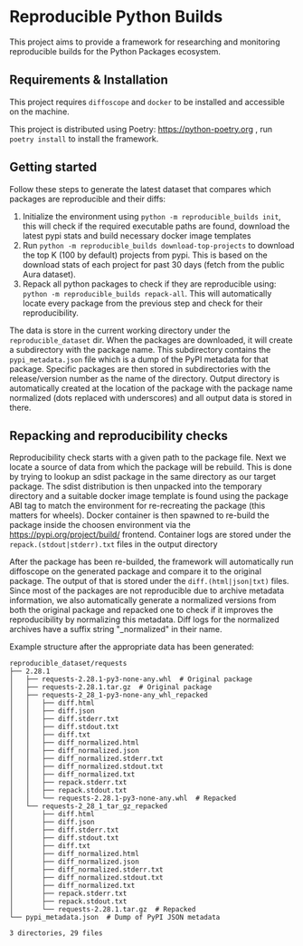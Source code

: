 Reproducible Python Builds
==========================

This project aims to provide a framework for researching and monitoring reproducible builds for the Python Packages ecosystem.


Requirements & Installation
---------------------------

This project requires `diffoscope` and `docker` to be installed and accessible on the machine.

This project is distributed using Poetry: https://python-poetry.org , run `poetry install` to install the framework. 


Getting started
---------------

Follow these steps to generate the latest dataset that compares which packages are reproducible and their diffs:


1. Initialize the environment using `python -m reproducible_builds init`, this will check if the required executable paths are found, download the latest pypi stats and build necessary docker image templates
2. Run `python -m reproducible_builds download-top-projects` to download the top K (100 by default) projects from pypi. This is based on the download stats of each project for past 30 days (fetch from the public Aura dataset).
3. Repack all python packages to check if they are reproducible using: `python -m reproducible_builds repack-all`. This will automatically locate every package from the previous step and check for their reproducibility.


The data is store in the current working directory under the `reproducible_dataset` dir. When the packages are downloaded, it will create a subdirectory with the package name. This subdirectory contains the `pypi_metadata.json` file which is a dump of the PyPI metadata for that package. Specific packages are then stored in subdirectories with the release/version number as the name of the directory. Output directory is automatically created at the location of the package with the package name normalized (dots replaced with underscores) and all output data is stored in there.


Repacking and reproducibility checks
------------------------------------

Reproducibility check starts with a given path to the package file. Next we locate a source of data from which the package will be rebuild. This is done by trying to lookup an sdist package in the same directory as our target package. The sdist distribution is then unpacked into the temporary directory and a suitable docker image template is found using the package ABI tag to match the environment for re-recreating the package (this matters for wheels). Docker container is then spawned to re-build the package inside the choosen environment via the https://pypi.org/project/build/ frontend. Container logs are stored under the `repack.(stdout|stderr).txt` files in the output directory

After the package has been re-builded, the framework will automatically run diffoscope on the generated package and compare it to the original package. The output of that is stored under the `diff.(html|json|txt)` files. Since most of the packages are not reproducible due to archive metadata information, we also automatically generate a normalized versions from both the original package and repacked one to check if it improves the reproducibility by normalizing this metadata. Diff logs for the normalized archives have a suffix string "_normalized" in their name.


Example structure after the appropriate data has been generated:
```
reproducible_dataset/requests
├── 2.28.1
│   ├── requests-2.28.1-py3-none-any.whl  # Original package
│   ├── requests-2.28.1.tar.gz  # Original package
│   ├── requests-2_28_1-py3-none-any_whl_repacked
│   │   ├── diff.html
│   │   ├── diff.json
│   │   ├── diff.stderr.txt
│   │   ├── diff.stdout.txt
│   │   ├── diff.txt
│   │   ├── diff_normalized.html
│   │   ├── diff_normalized.json
│   │   ├── diff_normalized.stderr.txt
│   │   ├── diff_normalized.stdout.txt
│   │   ├── diff_normalized.txt
│   │   ├── repack.stderr.txt
│   │   ├── repack.stdout.txt
│   │   └── requests-2.28.1-py3-none-any.whl  # Repacked
│   └── requests-2_28_1_tar_gz_repacked
│       ├── diff.html
│       ├── diff.json
│       ├── diff.stderr.txt
│       ├── diff.stdout.txt
│       ├── diff.txt
│       ├── diff_normalized.html
│       ├── diff_normalized.json
│       ├── diff_normalized.stderr.txt
│       ├── diff_normalized.stdout.txt
│       ├── diff_normalized.txt
│       ├── repack.stderr.txt
│       ├── repack.stdout.txt
│       └── requests-2.28.1.tar.gz  # Repacked
└── pypi_metadata.json  # Dump of PyPI JSON metadata 

3 directories, 29 files
```
